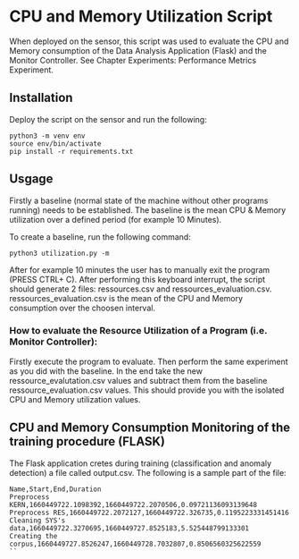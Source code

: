 # CPU and Memory Utilization Script

When deployed on the sensor, this script was used to evaluate the CPU and Memory consumption of the Data Analysis Application (Flask) 
and the Monitor Controller. See Chapter Experiments: Performance Metrics Experiment.

## Installation
Deploy the script on the sensor and run the following:
```
python3 -m venv env
source env/bin/activate
pip install -r requirements.txt
```

## Usgage
Firstly a baseline (normal state of the machine without other programs running) needs to be established. The baseline is the mean CPU & Memory utilization over a defined period (for example 10 Minutes).

To create a baseline, run the following command:
```
python3 utilization.py -m
```
After for example 10 minutes the user has to manually exit the program (PRESS CTRL+ C). After performing this keyboard interrupt, the script should generate 2 files: ressources.csv and ressources_evaluation.csv. ressources_evaluation.csv is the mean of the CPU and Memory consumption over the choosen interval.

### How to evaluate the Resource Utilization of a Program (i.e. Monitor Controller):
Firstly execute the program to evaluate. Then perform the same experiment as you did with the baseline.
In the end take the new ressource_evalutation.csv values and subtract them from the baseline ressource_evaluation.csv values. This should provide you with the isolated CPU and Memory utilization values.

## CPU and Memory Consumption Monitoring of the training procedure (FLASK)
The Flask application cretes during training (classification and anomaly detection) a file called output.csv. The following is a sample part of the file:
```
Name,Start,End,Duration
Preprocess KERN,1660449722.1098392,1660449722.2070506,0.09721136093139648
Preprocess RES,1660449722.2072127,1660449722.326735,0.1195223331451416
Cleaning SYS's data,1660449722.3270695,1660449727.8525183,5.525448799133301
Creating the corpus,1660449727.8526247,1660449728.7032807,0.8506560325622559
``
